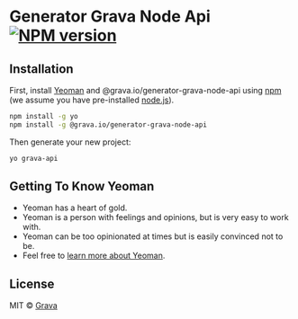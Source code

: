 # Generator Grava Node Api [![NPM version][npm-image]][npm-url]
>

## Installation

First, install [Yeoman](http://yeoman.io) and @grava.io/generator-grava-node-api using [npm](https://www.npmjs.com/) (we assume you have pre-installed [node.js](https://nodejs.org/)).

```bash
npm install -g yo
npm install -g @grava.io/generator-grava-node-api
```

Then generate your new project:

```bash
yo grava-api
```

## Getting To Know Yeoman

 * Yeoman has a heart of gold.
 * Yeoman is a person with feelings and opinions, but is very easy to work with.
 * Yeoman can be too opinionated at times but is easily convinced not to be.
 * Feel free to [learn more about Yeoman](http://yeoman.io/).

## License

MIT © [Grava](https://grava.io)

[npm-image]: https://badge.fury.io/js/%40grava.io%2Fgenerator-grava-node-api.svg
[npm-url]: https://www.npmjs.com/package/@grava.io/generator-grava-node-api
